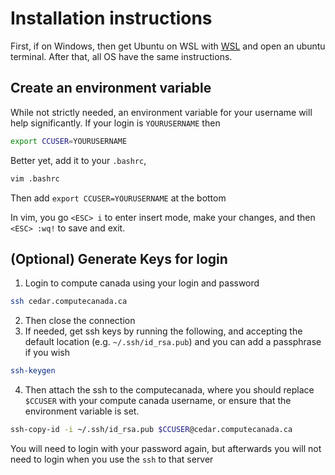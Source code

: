 # Installation instructions
First, if on Windows, then get Ubuntu on WSL with [WSL](WSL.md) and open an ubuntu terminal.  After that, all OS have the same instructions.

## Create an environment variable 
While not strictly needed, an environment variable for your username will help significantly.  If your login is `YOURUSERNAME` then 
```bash
export CCUSER=YOURUSERNAME
```
Better yet, add it to your `.bashrc`,
```bash
vim .bashrc
```
Then add `export CCUSER=YOURUSERNAME` at the bottom

In vim, you go `<ESC> i` to enter insert mode, make your changes, and then `<ESC> :wq!` to save and exit.

## (Optional) Generate Keys for login

1. Login to compute canada using your login and password
```bash
ssh cedar.computecanada.ca
```
2. Then close the connection 
3. If needed, get ssh keys by running the following, and accepting the default location (e.g. `~/.ssh/id_rsa.pub`) and you can add a passphrase if you wish
```bash
ssh-keygen
```
4. Then attach the ssh to the computecanada, where you should replace `$CCUSER` with your compute canada username, or ensure that the environment variable is set.
```bash
ssh-copy-id -i ~/.ssh/id_rsa.pub $CCUSER@cedar.computecanada.ca
```
You will need to login with your password again, but afterwards you will not need to login when you use the `ssh` to that server

